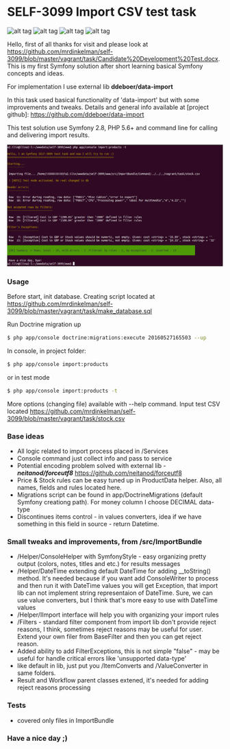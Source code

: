 # SELF-3099 Import CSV test task
![alt tag](https://img.shields.io/badge/build-passing-green.svg) 
![alt tag](https://img.shields.io/badge/state-waiting%20response-blue.svg)
![alt tag](https://img.shields.io/badge/version-1.0.0--alpha-orange.svg)
![alt tag](https://img.shields.io/badge/coverage-100%25-green.svg)


Hello, 
first of all thanks for visit and please look at <https://github.com/mrdinkelman/self-3099/blob/master/vagrant/task/Candidate%20Development%20Test.docx>. This is my first Symfony solution after short learning basical Symfony concepts and ideas.

For implementation I use external lib **ddeboer/data-import** 

In this task used basical functionality of 'data-import' but with some improvements and tweaks. 
Details and general info available at [project github]: <https://github.com/ddeboer/data-import>

This test solution use Symfony 2.8, PHP 5.6+ and command line for calling and delivering import results.

![alt tag](/vagrant/Selection_210.png?raw=true "Preview")

### Usage

Before start, init database. Creating script located at https://github.com/mrdinkelman/self-3099/blob/master/vagrant/task/make_database.sql

Run Doctrine migration up
```sh
$ php app/console doctrine:migrations:execute 20160527165503 --up
```

In console, in project folder: 

```sh
$ php app/console import:products
```

or in test mode
```sh
$ php app/console import:products -t
```

More options (changing file) available with --help command.
Input test CSV located <https://github.com/mrdinkelman/self-3099/blob/master/vagrant/task/stock.csv>

### Base ideas
* All logic related to import process placed in /Services
* Console command just collect info and pass to service
* Potential encoding problem solved with external lib - ***neitanod/forceutf8*** https://github.com/neitanod/forceutf8
* Price & Stock rules can be easy tuned up in ProductData helper. Also, all names, fields and rules located here.
* Migrations script can be found in app/DoctrineMigrations (default Symfony creationg path). For money column I choose DECIMAL data-type
* Discontinues items control - in values converters, idea if we have something in this field in source - return Datetime.


### Small tweaks and improvements, from /src/ImportBundle
* /Helper/ConsoleHelper with SymfonyStyle - easy organizing pretty output (colors, notes, titles and etc.) for results messages
* /Helper/DateTime extending default DateTime for adding __toString() method. It's needed because if you want add ConsoleWriter to process and then run it with DateTime values you will get Exception, that import lib can not implement string representaion of DateTime. Sure, we can use value converters, but I think that's more easy to use with DateTime values
* /Helper/IImport interface will help you with organizing your import rules
* /Filters - standard filter component from import lib don't provide reject reasons, I think, sometimes reject reasons may be useful for user. Extend your own filer from BaseFilter and then you can get reject reason. 
* Added ability to add FilterExceptions, this is not simple "false" - may be useful for handle critical errors like 'unsupported data-type'
* like default in lib, just put you /ItemConverts and /ValueConverter in same folders.
* Result and Workflow parent classes extened, it's needed for adding reject reasons processing

### Tests
* covered only files in ImportBundle

### Have a nice day ;)
